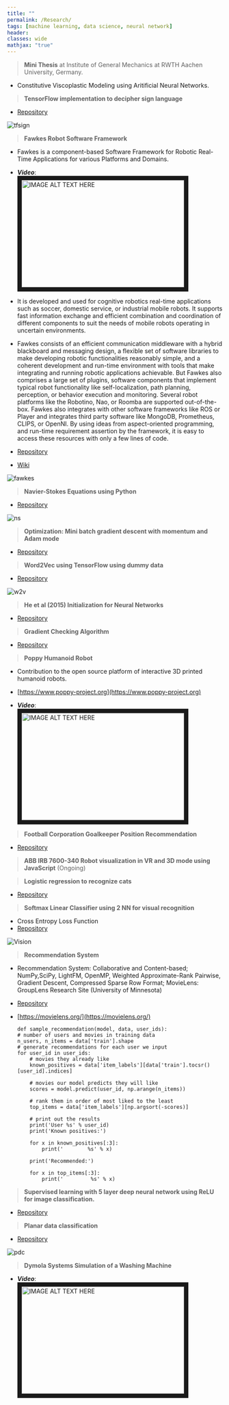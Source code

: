 ```yaml
---
title: ""
permalink: /Research/
tags: [machine learning, data science, neural network]
header:
classes: wide
mathjax: "true"
---
```


>   **Mini Thesis** at Institute of General Mechanics at RWTH Aachen University, Germany.

-   Constitutive Viscoplastic Modeling using Aritificial Neural Networks.

>   **TensorFlow implementation to decipher sign language**

-   [Repository](https://github.com/kiranchhatre/Tensorflow-decipher_sign_language)

![tfsign](/assets/images/tfsign.png)

>   **Fawkes Robot Software Framework**

-   Fawkes is a component-based Software Framework for Robotic Real-Time Applications for various Platforms and Domains.

-   ***Video***:<br/>
<a href="http://www.youtube.com/watch?feature=player_embedded&v=pt4CqpuaVxE
" target="_blank"><img src="http://img.youtube.com/vi/pt4CqpuaVxE/0.jpg"
alt="IMAGE ALT TEXT HERE" width="380" height="250" border="10" /></a>

-   It is developed and used for cognitive robotics real-time applications such as soccer, domestic service, or industrial mobile robots. It supports fast information exchange and efficient combination and coordination of different components to suit the needs of mobile robots operating in uncertain environments.<br/>
-   Fawkes consists of an efficient communication middleware with a hybrid blackboard and messaging design, a flexible set of software libraries to make developing robotic functionalities reasonably simple, and a coherent development and run-time environment with tools that make integrating and running robotic applications achievable. But Fawkes also comprises a large set of plugins, software components that implement typical robot functionality like self-localization, path planning, perception, or behavior execution and monitoring. Several robot platforms like the Robotino, Nao, or Roomba are supported out-of-the-box. Fawkes also integrates with other software frameworks like ROS or Player and integrates third party software like MongoDB, Prometheus, CLIPS, or OpenNI. By using ideas from aspect-oriented programming, and run-time requirement assertion by the framework, it is easy to access these resources with only a few lines of code.
-   [Repository](https://github.com/carologistics)
-   [Wiki](https://trac.fawkesrobotics.org/)

![fawkes](/assets/images/fawkes.png)

>   **Navier-Stokes Equations using Python**

-   [Repository](https://github.com/kiranchhatre/Navier_Stokes_Equations)

![ns](/assets/images/ns.png)

>   **Optimization: Mini batch gradient descent with momentum and Adam mode**

-   [Repository](https://github.com/kiranchhatre/Optimization_algorithms/blob/master/Optimization%20algorithms.ipynb)

>   **Word2Vec using TensorFlow using dummy data**

-   [Repository](https://github.com/kiranchhatre/Word2vec)

![w2v](/assets/images/w2v.png)

>   **He et al (2015) Initialization for Neural Networks**

-   [Repository](https://github.com/kiranchhatre/Initialization_techniques/blob/master/Initialization%20techniques.ipynb)

>   **Gradient Checking Algorithm**

-   [Repository](https://github.com/kiranchhatre/Gradient_Checking_Algorithm/blob/master/Gradient%20Checking%20Algorithm.ipynb)

>   **Poppy Humanoid Robot**

-   Contribution to the open source platform of interactive 3D printed humanoid robots.
-   [https://www.poppy-project.org](https://www.poppy-project.org)

-   ***Video***:<br/>
<a href="http://www.youtube.com/watch?feature=player_embedded&v=F8lEnWRMn9g
" target="_blank"><img src="http://img.youtube.com/vi/F8lEnWRMn9g/0.jpg"
alt="IMAGE ALT TEXT HERE" width="380" height="250" border="10" /></a>


>   **Football Corporation Goalkeeper Position Recommendation**

-   [Repository](https://github.com/kiranchhatre/French-Football-Corporation-Goalkeeper-Position-Recommendation-/blob/master/French%20Football%20Corporation%20Goalkeeper%20Position%20Recommendation%20.ipynb)

>   **ABB IRB 7600-340 Robot visualization in VR and 3D mode using JavaScript** (Ongoing)


>   **Logistic regression to recognize cats**

-   [Repository](https://github.com/kiranchhatre/Logistic_Regression)

>   **Softmax Linear Classifier using 2 NN for visual recognition**

-   Cross Entropy Loss Function
-   [Repository](https://github.com/kiranchhatre/Convolutional_Neural_Network_Visual_Recognition)

![Vision](/assets/images/Vision.png)

>   **Recommendation System**

-   Recommendation System: Collaborative and Content-based; NumPy,SciPy, LightFM, OpenMP, Weighted Approximate-Rank Pairwise,
    Gradient Descent, Compressed Sparse Row Format; MovieLens: GroupLens Research Site (University of Minnesota)
-   [Repository](https://github.com/kiranchhatre/lightfm_recommendation_algorithm)
-   [https://movielens.org/](https://movielens.org/)




        def sample_recommendation(model, data, user_ids):
        # number of users and movies in training data
        n_users, n_items = data['train'].shape
        # generate recommendations for each user we input
        for user_id in user_ids:
            # movies they already like
            known_positives = data['item_labels'][data['train'].tocsr()[user_id].indices]

            # movies our model predicts they will like
            scores = model.predict(user_id, np.arange(n_items))

            # rank them in order of most liked to the least
            top_items = data['item_labels'][np.argsort(-scores)]

            # print out the results
            print('User %s' % user_id)
            print('Known positives:')

            for x in known_positives[:3]:
                print('        %s' % x)

            print('Recommended:')

            for x in top_items[:3]:
                print('         %s' % x)


>   **Supervised learning with 5 layer deep neural network using ReLU for image classification.**

-   [Repository](https://github.com/kiranchhatre/L_layer_deep_neural_network)

>   **Planar data classification**

-   [Repository](https://github.com/kiranchhatre/Planar_data_classification/blob/master/Planar%20data%20classification%20with%20one%20hidden%20layer.ipynb)

![pdc](/assets/images/pdc.png)

>   **Dymola Systems Simulation of a Washing Machine**

-   ***Video***:<br/>
<a href="http://www.youtube.com/watch?feature=player_embedded&v=vp25SSnMDRw
" target="_blank"><img src="http://img.youtube.com/vi/vp25SSnMDRw/0.jpg"
alt="IMAGE ALT TEXT HERE" width="380" height="250" border="10" /></a>







